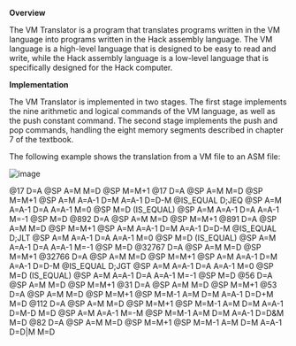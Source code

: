 **Overview**

The VM Translator is a program that translates programs written in the VM language into programs written in the Hack assembly language.
The VM language is a high-level language that is designed to be easy to read and write,
while the Hack assembly language is a low-level language that is specifically designed for the Hack computer.

**Implementation**

The VM Translator is implemented in two stages. The first stage implements the nine arithmetic and logical commands of the VM language,
as well as the push constant command. The second stage implements the push and pop commands,
handling the eight memory segments described in chapter 7 of the textbook.

The following example shows the translation from a VM file to an ASM file:

![image](https://github.com/noydavidi/VMtranslator/assets/77931201/15d0507f-e5de-4e17-9b7d-151189745856)

@17
D=A
@SP
A=M
M=D
@SP
M=M+1
@17
D=A
@SP
A=M
M=D
@SP
M=M+1
@SP
A=M
A=A-1
D=M
A=A-1
D=D-M
@IS_EQUAL
D;JEQ
@SP
A=M
A=A-1
D=A
A=A-1
M=0
@SP
M=D
(IS_EQUAL)
@SP
A=M
A=A-1
D=A
A=A-1
M=-1
@SP
M=D
@892
D=A
@SP
A=M
M=D
@SP
M=M+1
@891
D=A
@SP
A=M
M=D
@SP
M=M+1
@SP
A=M
A=A-1
D=M
A=A-1
D=D-M
@IS_EQUAL
D;JLT
@SP
A=M
A=A-1
D=A
A=A-1
M=0
@SP
M=D
(IS_EQUAL)
@SP
A=M
A=A-1
D=A
A=A-1
M=-1
@SP
M=D
@32767
D=A
@SP
A=M
M=D
@SP
M=M+1
@32766
D=A
@SP
A=M
M=D
@SP
M=M+1
@SP
A=M
A=A-1
D=M
A=A-1
D=D-M
@IS_EQUAL
D;JGT
@SP
A=M
A=A-1
D=A
A=A-1
M=0
@SP
M=D
(IS_EQUAL)
@SP
A=M
A=A-1
D=A
A=A-1
M=-1
@SP
M=D
@56
D=A
@SP
A=M
M=D
@SP
M=M+1
@31
D=A
@SP
A=M
M=D
@SP
M=M+1
@53
D=A
@SP
A=M
M=D
@SP
M=M+1
@SP
M=M-1
A=M
D=M
A=A-1
D=D+M
M=D
@112
D=A
@SP
A=M
M=D
@SP
M=M+1
@SP
M=M-1
A=M
D=M
A=A-1
D=M-D
M=D
@SP
A=M
A=A-1
M=-M
@SP
M=M-1
A=M
D=M
A=A-1
D=D&M
M=D
@82
D=A
@SP
A=M
M=D
@SP
M=M+1
@SP
M=M-1
A=M
D=M
A=A-1
D=D|M
M=D

